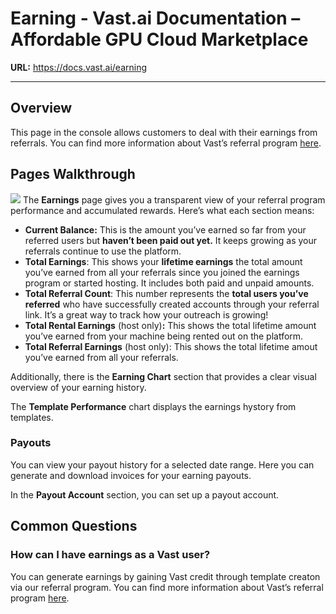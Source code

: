 # Earning - Vast.ai Documentation – Affordable GPU Cloud Marketplace

**URL:** https://docs.vast.ai/earning

---

## Overview

This page in the console allows customers to deal with their earnings from referrals. You can find more information about Vast’s referral program [here](https://docs.vast.ai/referral-program).

## Pages Walkthrough

![](https://mintcdn.com/vastai-80aa3a82/xCLov_y0JNSp_qUD/images/console-earning.webp?fit=max&auto=format&n=xCLov_y0JNSp_qUD&q=85&s=08dd0dd68d81144725e713523db36499) The **Earnings** page gives you a transparent view of your referral program performance and accumulated rewards. Here’s what each section means:

*   **Current Balance:** This is the amount you’ve earned so far from your referred users but **haven’t been paid out yet.** It keeps growing as your referrals continue to use the platform.
*   **Total Earnings**: This shows your **lifetime earnings** the total amount you’ve earned from all your referrals since you joined the earnings program or started hosting. It includes both paid and unpaid amounts.
*   **Total Referral Count**: This number represents the **total users you’ve referred** who have successfully created accounts through your referral link. It’s a great way to track how your outreach is growing!
*   **Total Rental Earnings** (host only)**:** This shows the total lifetime amount you’ve earned from your machine being rented out on the platform.
*   **Total Referral Earnings** (host only): This shows the total lifetime amout you’ve earned from all your referrals.

Additionally, there is the **Earning Chart** section that provides a clear visual overview of your earning history.

The **Template Performance** chart displays the earnings hystory from templates.

### Payouts

You can view your payout history for a selected date range. Here you can generate and download invoices for your earning payouts.

In the **Payout Account** section, you can set up a payout account.

## Common Questions

### How can I have earnings as a Vast user?

You can generate earnings by gaining Vast credit through template creaton via our referral program. You can find more information about Vast’s referral program [here](https://docs.vast.ai/referral-program).